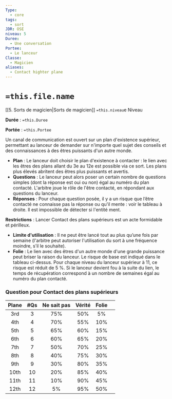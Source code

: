 ```yaml
---
Type:
  - core
tags:
  - sort
JDR: OSE
niveau: 5
Duree:
  - Une conversation
Portee:
  - Le lanceur
Classe:
  - Magicien
aliases:
  - Contact highter plane
---
```

# `=this.file.name`  

[[5. Sorts de magicien|Sorts de magicien]] `=this.niveau`e Niveau

**Durée** : `=this.Duree`

**Portée** : `=this.Portee`

Un canal de communication est ouvert sur un plan d'existence supérieur, permettant au lanceur de demander sur n'importe quel sujet des conseils et des connaissances à des êtres puissants d'un autre monde.

- **Plan** : Le lanceur doit choisir le plan d'existence à contacter : le lien avec les êtres des plans allant du 3e au 12e est possible via ce sort. Les plans plus élevés abritent des êtres plus puissants et avertis.
- **Questions** : Le lanceur peut alors poser un certain nombre de questions simples (dont la réponse est oui ou non) égal au numéro du plan contacté. L'arbitre joue le rôle de l'être contacté, en répondant aux questions du lanceur.
- **Réponses** : Pour chaque question posée, il y a un risque que l’être contacté ne connaisse pas la réponse ou qu'il mente : voir le tableau à droite. Il est impossible de détecter si l'entité ment.

**Restrictions** : Lancer Contact des plans supérieurs est un acte formidable et périlleux.

- **Limite d'utilisation** : Il ne peut être lancé tout au plus qu’une fois par semaine (l'arbitre peut autoriser l'utilisation du sort à une fréquence moindre, s’il le souhaite).
- **Folie** : Le lien avec des êtres d'un autre monde d'une grande puissance peut briser la raison du lanceur. Le risque de base est indiqué dans le tableau ci-dessus. Pour chaque niveau du lanceur supérieur à 11, ce risque est réduit de 5 %. Si le lanceur devient fou à la suite du lien, le temps de récupération correspond à un nombre de semaines égal au numéro du plan contacté.

### Question pour Contact des plans supérieurs

| Plane | #Qs | Ne sait pas | Vérité | Folie |  |
| :--: | :--: | :--: | :--: | :--: | ---- |
| 3rd | 3 | 75% | 50% | 5% |  |
| 4th | 4 | 70% | 55% | 10% |  |
| 5th | 5 | 65% | 60% | 15% |  |
| 6th | 6 | 60% | 65% | 20% |  |
| 7th | 7 | 50% | 70% | 25% |  |
| 8th | 8 | 40% | 75% | 30% |  |
| 9th | 9 | 30% | 80% | 35% |  |
| 10th | 10 | 20% | 85% | 40% |  |
| 11th | 11 | 10% | 90% | 45% |  |
| 12th | 12 | 5% | 95% | 50% |  |
